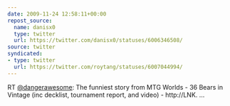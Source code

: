 ```yaml
---
date: 2009-11-24 12:58:11+00:00
repost_source:
  name: danisx0
  type: twitter
  url: https://twitter.com/danisx0/statuses/6006346508/
source: twitter
syndicated:
- type: twitter
  url: https://twitter.com/roytang/statuses/6007044994/
---
```


RT [@dangerawesome](https://twitter.com/dangerawesome/): The funniest story from MTG Worlds - 36 Bears in Vintage (inc decklist, tournament report, and video)  -  http://LNK. ...